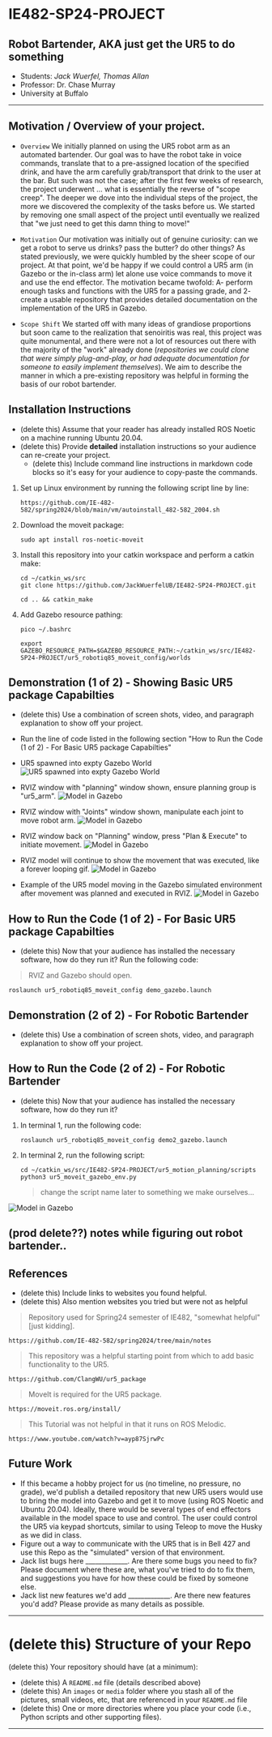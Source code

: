 # IE482-SP24-PROJECT
## Robot Bartender, AKA just get the UR5 to do something
- Students: *Jack Wuerfel, Thomas Allan*
- Professor: Dr. Chase Murray
- University at Buffalo

---

## Motivation / Overview of your project.
  
- `Overview`  We initially planned on using the UR5 robot arm as an automated bartender. Our goal was to have the robot take in voice commands, translate that to a pre-assigned location of the specified drink, and have the arm carefully grab/transport that drink to the user at the bar.  But such was not the case; after the first few weeks of research, the project underwent ... what is essentially the reverse of "scope creep".  The deeper we dove into the individual steps of the project, the more we discovered the complexity of the tasks before us.  We started by removing one small aspect of the project until eventually we realized that "we just need to get this damn thing to move!"

- `Motivation` Our motivation was initially out of genuine curiosity: can we get a robot to serve us drinks? pass the butter? do other things?  As stated previously, we were quickly humbled by the sheer scope of our project.  At that point, we'd be happy if we could control a UR5 arm (in Gazebo or the in-class arm) let alone use voice commands to move it and use the end effector.  The motivation became twofold: A- perform enough tasks and functions with the UR5 for a passing grade, and 2- create a usable repository that provides detailed documentation on the implementation of the UR5 in Gazebo.

- `Scope Shift` We started off with many ideas of grandiose proportions but soon came to the realization that senoiritis was real, this project was quite monumental, and there were not a lot of resources out there with the majority of the "work" already done (*repositories we could clone that were simply plug-and-play, or had adequate documentation for someone to easily implement themselves*). We aim to describe the manner in which a pre-existing repository was helpful in forming the basis of our robot bartender.
  
## Installation Instructions
- (delete this) Assume that your reader has already installed ROS Noetic on a machine running Ubuntu 20.04.
- (delete this) Provide **detailed** installation instructions so your audience can re-create your project.
    - (delete this) Include command line instructions in markdown code blocks so it's easy for your audience to copy-paste the commands.
 
1. Set up Linux environment by running the following script line by line:
   ```
   https://github.com/IE-482-582/spring2024/blob/main/vm/autoinstall_482-582_2004.sh
   ```
2. Download the moveit package:
   ```
   sudo apt install ros-noetic-moveit
   ```
3. Install this repository into your catkin workspace and perform a catkin make:
   ```
   cd ~/catkin_ws/src
   git clone https://github.com/JackWuerfelUB/IE482-SP24-PROJECT.git
   ```
   ```
   cd .. && catkin_make
   ```
4. Add Gazebo resource pathing:
   ```
   pico ~/.bashrc
   ```
   ```
   export GAZEBO_RESOURCE_PATH=$GAZEBO_RESOURCE_PATH:~/catkin_ws/src/IE482-SP24-PROJECT/ur5_robotiq85_moveit_config/worlds
   ```  

## Demonstration (1 of 2) - Showing Basic UR5 package Capabilties
- (delete this) Use a combination of screen shots, video, and paragraph explanation to show off your project.
- Run the line of code listed in the following section "How to Run the Code (1 of 2) - For Basic UR5 package Capabilties"

- UR5 spawned into expty Gazebo World
![UR5 spawned into expty Gazebo World](https://github.com/JackWuerfelUB/IE482-SP24-PROJECT/blob/main/Media/DEMO1%20-%20base%20UR5%20Package%20stuff/1-Demo1%20(arm%20in%20empty%20world).png)

- RVIZ window with "planning" window shown, ensure planning group is "ur5_arm".
![Model in Gazebo](https://github.com/JackWuerfelUB/IE482-SP24-PROJECT/blob/main/Media/DEMO1%20-%20base%20UR5%20Package%20stuff/2-RVIZ%20Demo%20planning%20UR5%20Arm.png)

- RVIZ window with "Joints" window shown, manipulate each joint to move robot arm.
![Model in Gazebo](https://github.com/JackWuerfelUB/IE482-SP24-PROJECT/blob/main/Media/DEMO1%20-%20base%20UR5%20Package%20stuff/3-RVIZ%20Motion%20Planning%20Joints.png)

- RVIZ window back on "Planning" window, press "Plan & Execute" to initiate movement.
![Model in Gazebo](https://github.com/JackWuerfelUB/IE482-SP24-PROJECT/blob/main/Media/DEMO1%20-%20base%20UR5%20Package%20stuff/4-Motion%20Planning%20Close%20Up.png)

- RVIZ model will continue to show the movement that was executed, like a forever looping gif.
![Model in Gazebo](https://github.com/JackWuerfelUB/IE482-SP24-PROJECT/blob/main/Media/DEMO1%20-%20base%20UR5%20Package%20stuff/5-RVIZ%20ARM%20movement.png)

- Example of the UR5 model moving in the Gazebo simulated environment after movement was planned and executed in RVIZ.
![Model in Gazebo](https://github.com/JackWuerfelUB/IE482-SP24-PROJECT/blob/main/Media/DEMO1%20-%20base%20UR5%20Package%20stuff/6-UR5%20arm%20after%20movement.png)


## How to Run the Code (1 of 2) - For Basic UR5 package Capabilties
- (delete this) Now that your audience has installed the necessary software, how do they run it?
Run the following code:
>RVIZ and Gazebo should open.
   ```
   roslaunch ur5_robotiq85_moveit_config demo_gazebo.launch
   ```


## Demonstration (2 of 2) - For Robotic Bartender
- (delete this) Use a combination of screen shots, video, and paragraph explanation to show off your project.


## How to Run the Code (2 of 2) - For Robotic Bartender
- (delete this) Now that your audience has installed the necessary software, how do they run it?
1. In terminal 1, run the following code:
   ```
   roslaunch ur5_robotiq85_moveit_config demo2_gazebo.launch
   ```

2. In terminal 2, run the following script:
   ```
   cd ~/catkin_ws/src/IE482-SP24-PROJECT/ur5_motion_planning/scripts
   python3 ur5_moveit_gazebo_env.py 
   ```
   > change the script name later to something we make ourselves...

    
![Model in Gazebo](https://github.com/JackWuerfelUB/IE482-SP24-PROJECT/blob/main/Media/meme.png)

## (prod delete??) notes while figuring out robot bartender..



## References
- (delete this) Include links to websites you found helpful.
- (delete this) Also mention websites you tried but were not as helpful
> Repository used for Spring24 semester of IE482, "somewhat helpful" [just kidding].
```
https://github.com/IE-482-582/spring2024/tree/main/notes
```
> This repository was a helpful starting point from which to add basic functionality to the UR5.
```
https://github.com/ClangWU/ur5_package
```
> MoveIt is required for the UR5 package.
```
https://moveit.ros.org/install/
```
> This Tutorial was not helpful in that it runs on ROS Melodic.
```
https://www.youtube.com/watch?v=ayp87SjrwPc
```
## Future Work
- If this became a hobby project for us (no timeline, no pressure, no grade), we'd publish a detailed repository that new UR5 users would use to bring the model into Gazebo and get it to move (using ROS Noetic and Ubuntu 20.04).  Ideally, there would be several types of end effectors available in the model space to use and control.  The user could control the UR5 via keypad shortcuts, similar to using Teleop to move the Husky as we did in class.
- Figure out a way to communicate with the UR5 that is in Bell 427 and use this Repo as the "simulated" version of that environment.
- Jack list bugs here _____________.  Are there some bugs you need to fix?  Please document where these are, what you've tried to do to fix them, and suggestions you have for how these could be fixed by someone else.
- Jack list new features we'd add _____________. Are there new features you'd add?  Please provide as many details as possible.

---
# (delete this) Structure of your Repo
(delete this) Your repository should have (at a minimum):
- (delete this) A `README.md` file (details described above)
- (delete this) An `images` or `media` folder where you stash all of the pictures, small videos, etc, that are referenced in your `README.md` file
- (delete this) One or more directories where you place your code (i.e., Python scripts and other supporting files).

--- 


